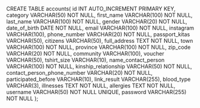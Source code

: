 CREATE TABLE accounts(
    id INT AUTO_INCREMENT PRIMARY KEY,
    category VARCHAR(50) NOT NULL,
    first_name VARCHAR(100) NOT NULL,
    last_name VARCHAR(100) NOT NULL,
    gender VARCHAR(20) NOT NULL,
    date_of_birth DATE NOT NULL,
    email VARCHAR(100) NOT NULL,
    instagram VARCHAR(100),
    phone_number VARCHAR(20) NOT NULL,
    passport_kitas VARCHAR(50),
    citizens VARCHAR(50),
    full_address TEXT NOT NULL,
    town VARCHAR(100) NOT NULL,
    province VARCHAR(100) NOT NULL,
    zip_code VARCHAR(20) NOT NULL,
    community VARCHAR(100),
    voucher VARCHAR(50),
    tshirt_size VARCHAR(10),
    name_contact_person VARCHAR(100) NOT NULL,
    kinship_relationship VARCHAR(50) NOT NULL,
    contact_person_phone_number VARCHAR(20) NOT NULL,
    participated_before VARCHAR(10),
    link_result VARCHAR(255),
    blood_type VARCHAR(3),
    illnesses TEXT NOT NULL,
    allergies TEXT NOT NULL,
    username VARCHAR(50) NOT NULL UNIQUE,
    password VARCHAR(255) NOT NULL
);
